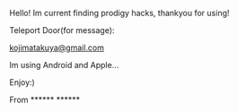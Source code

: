 Hello! Im current finding prodigy hacks, thankyou for using!

Teleport Door(for message):

kojimatakuya@gmail.com

Im using Android and Apple...

Enjoy:)

From ****** ******
